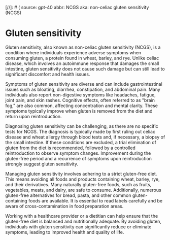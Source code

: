 [//]: # (
source: gpt-40
abbr: NCGS
aka: non-celiac gluten sensitivity (NCGS)

# Gluten sensitivity

Gluten sensitivity, also known as non-celiac gluten sensitivity (NCGS), is a condition where individuals experience adverse symptoms when consuming gluten, a protein found in wheat, barley, and rye. Unlike celiac disease, which involves an autoimmune response that damages the small intestine, gluten sensitivity does not cause such damage but can still lead to significant discomfort and health issues.

Symptoms of gluten sensitivity are diverse and can include gastrointestinal issues such as bloating, diarrhea, constipation, and abdominal pain. Many individuals also report non-digestive symptoms like headaches, fatigue, joint pain, and skin rashes. Cognitive effects, often referred to as "brain fog," are also common, affecting concentration and mental clarity. These symptoms typically improve when gluten is removed from the diet and return upon reintroduction.

Diagnosing gluten sensitivity can be challenging, as there are no specific tests for NCGS. The diagnosis is typically made by first ruling out celiac disease and wheat allergy through blood tests and, if necessary, a biopsy of the small intestine. If these conditions are excluded, a trial elimination of gluten from the diet is recommended, followed by a controlled reintroduction to observe symptom changes. Improvement during the gluten-free period and a recurrence of symptoms upon reintroduction strongly suggest gluten sensitivity.

Managing gluten sensitivity involves adhering to a strict gluten-free diet. This means avoiding all foods and products containing wheat, barley, rye, and their derivatives. Many naturally gluten-free foods, such as fruits, vegetables, meats, and dairy, are safe to consume. Additionally, numerous gluten-free alternatives for bread, pasta, and other common gluten-containing foods are available. It is essential to read labels carefully and be aware of cross-contamination in food preparation areas.

Working with a healthcare provider or a dietitian can help ensure that the gluten-free diet is balanced and nutritionally adequate. By avoiding gluten, individuals with gluten sensitivity can significantly reduce or eliminate symptoms, leading to improved health and quality of life.
